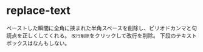 # replace-text
ペーストした瞬間に全角に挟まれた半角スペースを削除し、ピリオドカンマと句読点を正しくしてくれる。
`改行削除`をクリックして改行を削除。
下段のテキストボックスはなんもしない。
